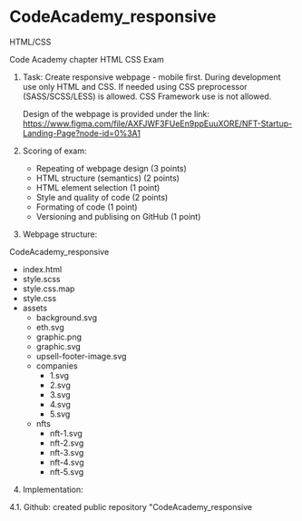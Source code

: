 # CodeAcademy_responsive

HTML/CSS

Code Academy chapter HTML CSS Exam

1.  Task:
    Create responsive webpage - mobile first. During development use only HTML and CSS.
    If needed using CSS preprocessor (SASS/SCSS/LESS) is allowed. CSS Framework use is not allowed.

    Design of the webpage is provided under the link:
    https://www.figma.com/file/AXFJWF3FUeEn9ppEuuXORE/NFT-Startup-Landing-Page?node-id=0%3A1

2.  Scoring of exam:

    -   Repeating of webpage design (3 points)
    -   HTML structure (semantics) (2 points)
    -   HTML element selection (1 point)
    -   Style and quality of code (2 points)
    -   Formating of code (1 point)
    -   Versioning and publising on GitHub (1 point)

3.  Webpage structure:

CodeAcademy_responsive

-   index.html
-   style.scss
-   style.css.map
-   style.css
-   assets
    -   background.svg
    -   eth.svg
    -   graphic.png
    -   graphic.svg
    -   upsell-footer-image.svg
    -   companies
        -   1.svg
        -   2.svg
        -   3.svg
        -   4.svg
        -   5.svg
    -   nfts
        -   nft-1.svg
        -   nft-2.svg
        -   nft-3.svg
        -   nft-4.svg
        -   nft-5.svg

4. Implementation:

4.1. Github: created public repository "CodeAcademy_responsive
